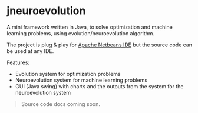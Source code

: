 # jneuroevolution
A mini framework written in Java, to solve optimization and machine learning problems, using evolution/neuroevolution algorithm.

The project is plug & play for [Apache Netbeans IDE](https://netbeans.apache.org) but the source code can be used at any IDE.

Features:
  * Evolution system for optimization problems
  * Neuroevolution system for machine learning problems
  * GUI (Java swing) with charts and the outputs from the system for the neuroevolution system
  
> Source code docs coming soon.
